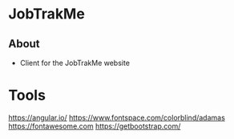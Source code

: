 # JobTrakMe

## About
- Client for the JobTrakMe website

# Tools
https://angular.io/
https://www.fontspace.com/colorblind/adamas
https://fontawesome.com
https://getbootstrap.com/

